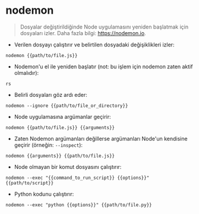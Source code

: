 # nodemon

> Dosyalar değiştirildiğinde Node uygulamasını yeniden başlatmak için dosyaları izler.
> Daha fazla bilgi: <https://nodemon.io>.

- Verilen dosyayı çalıştırır ve belirtilen dosyadaki değişiklikleri izler:

`nodemon {{path/to/file.js}}`

- Nodemon'u el ile yeniden başlatır (not: bu işlem için nodemon zaten aktif olmalıdır):

`rs`

- Belirli dosyaları göz ardı eder:

`nodemon --ignore {{path/to/file_or_directory}}`

- Node uygulamasına argümanlar geçirir:

`nodemon {{path/to/file.js}} {{arguments}}`

- Zaten Nodemon argümanları değillerse argümanları Node'un kendisine geçirir (örneğin: `--inspect`):

`nodemon {{arguments}} {{path/to/file.js}}`

- Node olmayan bir komut dosyasını çalıştırır:

`nodemon --exec "{{command_to_run_script}} {{options}}" {{path/to/script}}`

- Python kodunu çalıştırır:

`nodemon --exec "python {{options}}" {{path/to/file.py}}`
